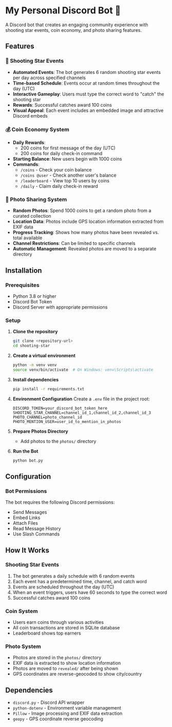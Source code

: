 # My Personal Discord Bot 🌠

A Discord bot that creates an engaging community experience with shooting star events, coin economy, and photo sharing features.

## Features

### 🌠 Shooting Star Events
- **Automated Events**: The bot generates 6 random shooting star events per day across specified channels
- **Time-based Schedule**: Events occur at random times throughout the day (UTC)
- **Interactive Gameplay**: Users must type the correct word to "catch" the shooting star
- **Rewards**: Successful catches award 100 coins
- **Visual Appeal**: Each event includes an embedded image and attractive Discord embeds

### 💰 Coin Economy System
- **Daily Rewards**: 
  - 200 coins for first message of the day (UTC)
  - 200 coins for daily check-in command
- **Starting Balance**: New users begin with 1000 coins
- **Commands**:
  - `/coins` - Check your coin balance
  - `/coins @user` - Check another user's balance
  - `/leaderboard` - View top 10 users by coins
  - `/daily` - Claim daily check-in reward

### 📸 Photo Sharing System
- **Random Photos**: Spend 1000 coins to get a random photo from a curated collection
- **Location Data**: Photos include GPS location information extracted from EXIF data
- **Progress Tracking**: Shows how many photos have been revealed vs. total available
- **Channel Restrictions**: Can be limited to specific channels
- **Automatic Management**: Revealed photos are moved to a separate directory

## Installation

### Prerequisites
- Python 3.8 or higher
- Discord Bot Token
- Discord Server with appropriate permissions

### Setup

1. **Clone the repository**
   ```bash
   git clone <repository-url>
   cd shooting-star
   ```

2. **Create a virtual environment**
   ```bash
   python -m venv venv
   source venv/bin/activate  # On Windows: venv\Scripts\activate
   ```

3. **Install dependencies**
   ```bash
   pip install -r requirements.txt
   ```

4. **Environment Configuration**
   Create a `.env` file in the project root:
   ```env
   DISCORD_TOKEN=your_discord_bot_token_here
   SHOOTING_STAR_CHANNEL=channel_id_1,channel_id_2,channel_id_3
   PHOTO_CHANNEL=photo_channel_id
   PHOTO_MENTION_USER=user_id_to_mention_in_photos
   ```

5. **Prepare Photos Directory**
   - Add photos to the `photos/` directory
   
6. **Run the Bot**
   ```bash
   python bot.py
   ```

## Configuration

### Bot Permissions

The bot requires the following Discord permissions:
- Send Messages
- Embed Links
- Attach Files
- Read Message History
- Use Slash Commands

## How It Works

### Shooting Star Events
1. The bot generates a daily schedule with 6 random events
2. Each event has a predetermined time, channel, and catch word
3. Events are scheduled throughout the day (UTC)
4. When an event triggers, users have 60 seconds to type the correct word
5. Successful catches award 100 coins

### Coin System
- Users earn coins through various activities
- All coin transactions are stored in SQLite database
- Leaderboard shows top earners

### Photo System
- Photos are stored in the `photos/` directory
- EXIF data is extracted to show location information
- Photos are moved to `revealed/` after being shown
- GPS coordinates are reverse-geocoded to show city/country

## Dependencies

- `discord.py` - Discord API wrapper
- `python-dotenv` - Environment variable management
- `Pillow` - Image processing and EXIF data extraction
- `geopy` - GPS coordinate reverse geocoding